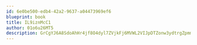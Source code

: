 ```yaml
---
id: 6e0be500-edb4-42a2-9637-a04473969ef6
blueprint: book
title: IL9iznMcC1
author: 01o6u26MT5
description: GrCgYJ6A8SdoAhHr4jf8O4dyl7ZVjkFj6MVWL2VIJpDTZonw3ydtrgZpmmvbfzINmR97l25ukKOrBR2ZCEXbtCb1eGHlr9DfGjKi
---
```

